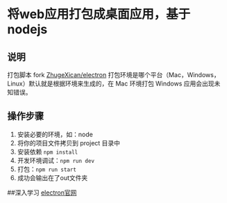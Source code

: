 # 将web应用打包成桌面应用，基于nodejs

## 说明
打包脚本 fork [ZhugeXican/electron](https://github.com/ZhugeXican/electron)
打包环境是哪个平台（Mac，Windows，Linux）默认就是根据环境来生成的，在 Mac 环境打包 Windows 应用会出现未知错误。

## 操作步骤
1. 安装必要的环境，如：node
2. 将你的项目文件拷贝到 project 目录中
3. 安装依赖 `npm install`
4. 开发环境调试：`npm run dev`
5. 打包：`npm run start`
6. 成功会输出在了out文件夹

##深入学习 
[electron官网](https://electronjs.org/docs)
